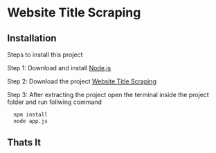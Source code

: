 # Website Title Scraping




## Installation

Steps to install this project

Step 1: Download and install [Node.js](https://nodejs.org/) 

Step 2: Download the project [Website Title Scraping](https://github.com/iamnaveenoff/darren-project/archive/refs/heads/main.zip)

Step 3: After extracting the  project open the terminal inside the project folder and run follwing command

```bash
  npm install 
  node app.js
```
   
   ## Thats It 
